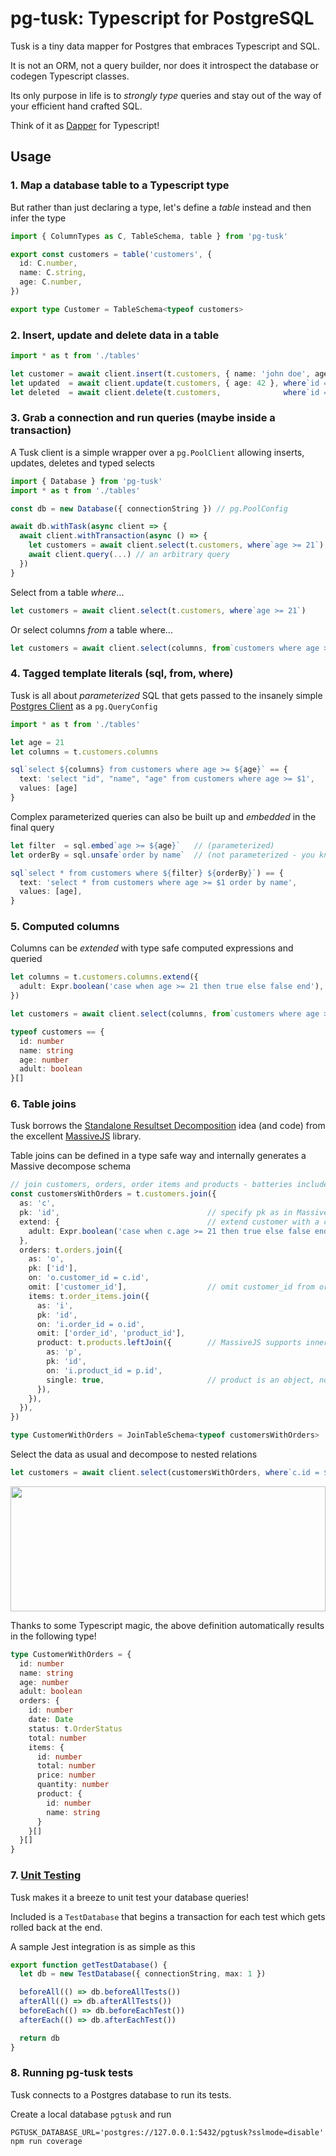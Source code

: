 # pg-tusk: Typescript for PostgreSQL

Tusk is a tiny data mapper for Postgres that embraces Typescript and SQL.

It is not an ORM, not a query builder, nor does it introspect the database or codegen Typescript classes.

Its only purpose in life is to *strongly type* queries and stay out of the way of your efficient hand crafted SQL.

Think of it as [Dapper](https://github.com/StackExchange/Dapper) for Typescript!

## Usage

### 1. Map a database table to a Typescript type

But rather than just declaring a type, let's define a *table* instead and then infer the type

```typescript
import { ColumnTypes as C, TableSchema, table } from 'pg-tusk'

export const customers = table('customers', {
  id: C.number,
  name: C.string,
  age: C.number,
})

export type Customer = TableSchema<typeof customers>
```

### 2. Insert, update and delete data in a table

```typescript
import * as t from './tables'

let customer = await client.insert(t.customers, { name: 'john doe', age: 41 })
let updated  = await client.update(t.customers, { age: 42 }, where`id = ${customer.id}`)
let deleted  = await client.delete(t.customers,              where`id = ${customer.id}`)
```

### 3. Grab a connection and run queries (maybe inside a transaction)

A Tusk client is a simple wrapper over a `pg.PoolClient` allowing inserts, updates, deletes and typed selects

```typescript
import { Database } from 'pg-tusk'
import * as t from './tables'

const db = new Database({ connectionString }) // pg.PoolConfig

await db.withTask(async client => {
  await client.withTransaction(async () => {
    let customers = await client.select(t.customers, where`age >= 21`)
    await client.query(...) // an arbitrary query
  })
}
```

Select from a table *where*...

```typescript
let customers = await client.select(t.customers, where`age >= 21`)
```

Or select columns *from* a table where...

```typescript
let customers = await client.select(columns, from`customers where age >= 21`)
```

### 4. Tagged template literals (sql, from, where)

Tusk is all about *parameterized* SQL that gets passed to the insanely simple [Postgres Client](https://node-postgres.com/features/queries) as a `pg.QueryConfig`

```typescript
import * as t from './tables'

let age = 21
let columns = t.customers.columns

sql`select ${columns} from customers where age >= ${age}` == {
  text: 'select "id", "name", "age" from customers where age >= $1',
  values: [age]
}
```

Complex parameterized queries can also be built up and *embedded* in the final query

```typescript
let filter  = sql.embed`age >= ${age}`   // (parameterized)
let orderBy = sql.unsafe`order by name`  // (not parameterized - you know what you're doing)

sql`select * from customers where ${filter} ${orderBy}`) == {
  text: 'select * from customers where age >= $1 order by name',
  values: [age],
}
```

### 5. Computed columns

Columns can be *extended* with type safe computed expressions and queried

```typescript
let columns = t.customers.columns.extend({
  adult: Expr.boolean('case when age >= 21 then true else false end'),
})

let customers = await client.select(columns, from`customers where age >= 21`)

typeof customers == {
  id: number
  name: string
  age: number
  adult: boolean
}[]
```

### 6. Table joins

Tusk borrows the [Standalone Resultset Decomposition](https://massivejs.org/docs/joins-and-result-trees#standalone-resultset-decomposition) idea (and code) from the excellent [MassiveJS](https://massivejs.org) library.

Table joins can be defined in a type safe way and internally generates a Massive decompose schema

```typescript
// join customers, orders, order items and products - batteries included!
const customersWithOrders = t.customers.join({
  as: 'c',
  pk: 'id',                                 // specify pk as in MassiveJS
  extend: {                                 // extend customer with a computed column
    adult: Expr.boolean('case when c.age >= 21 then true else false end'),
  },
  orders: t.orders.join({
    as: 'o',
    pk: ['id'],
    on: 'o.customer_id = c.id',
    omit: ['customer_id'],                  // omit customer_id from orders
    items: t.order_items.join({
      as: 'i',
      pk: 'id',
      on: 'i.order_id = o.id',
      omit: ['order_id', 'product_id'],
      product: t.products.leftJoin({        // MassiveJS supports inner and left joins only
        as: 'p',
        pk: 'id',
        on: 'i.product_id = p.id',
        single: true,                       // product is an object, not array
      }),
    }),
  }),
})

type CustomerWithOrders = JoinTableSchema<typeof customersWithOrders>  
```

Select the data as usual and decompose to nested relations

```typescript
let customers = await client.select(customersWithOrders, where`c.id = ${id}`)
```

<img src="https://user-images.githubusercontent.com/328008/83204104-9cc61f80-a110-11ea-9dc6-2223178bfe28.png" width="100%" height="200px">

Thanks to some Typescript magic, the above definition automatically results in the following type!

```typescript
type CustomerWithOrders = {
  id: number
  name: string
  age: number
  adult: boolean
  orders: {
    id: number
    date: Date
    status: t.OrderStatus
    total: number
    items: {
      id: number
      total: number
      price: number
      quantity: number
      product: {
        id: number
        name: string
      }
    }[]
  }[]
}

```

### 7. [Unit Testing](./tests)

Tusk makes it a breeze to unit test your database queries!

Included is a `TestDatabase` that begins a transaction for each test which gets rolled back at the end.

A sample Jest integration is as simple as this

```typescript
export function getTestDatabase() {
  let db = new TestDatabase({ connectionString, max: 1 })

  beforeAll(() => db.beforeAllTests())
  afterAll(() => db.afterAllTests())
  beforeEach(() => db.beforeEachTest())
  afterEach(() => db.afterEachTest())

  return db
}
```

### 8. Running pg-tusk tests

Tusk connects to a Postgres database to run its tests.

Create a local database `pgtusk` and  run

```shell
PGTUSK_DATABASE_URL='postgres://127.0.0.1:5432/pgtusk?sslmode=disable' npm run coverage
```

